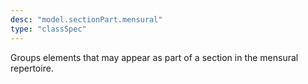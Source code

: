 ```yaml
---
desc: "model.sectionPart.mensural"
type: "classSpec"
---
```


Groups elements that may appear as part of a section in the mensural repertoire.